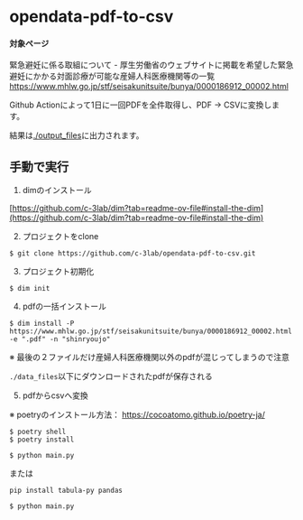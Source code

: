 # opendata-pdf-to-csv

#### 対象ページ

緊急避妊に係る取組について - 厚生労働省のウェブサイトに掲載を希望した緊急避妊にかかる対面診療が可能な産婦人科医療機関等の一覧
https://www.mhlw.go.jp/stf/seisakunitsuite/bunya/0000186912_00002.html


Github Actionによって1日に一回PDFを全件取得し、PDF -> CSVに変換します。

結果は[./output_files](./output_files)に出力されます。


## 手動で実行

1. dimのインストール

[https://github.com/c-3lab/dim?tab=readme-ov-file#install-the-dim](https://github.com/c-3lab/dim?tab=readme-ov-file#install-the-dim)

2. プロジェクトをclone
```
$ git clone https://github.com/c-3lab/opendata-pdf-to-csv.git
```

3. プロジェクト初期化
```
$ dim init 
```

4. pdfの一括インストール
```
$ dim install -P https://www.mhlw.go.jp/stf/seisakunitsuite/bunya/0000186912_00002.html -e ".pdf" -n "shinryoujo"
```
※ 最後の２ファイルだけ産婦人科医療機関以外のpdfが混じってしまうので注意

`./data_files`以下にダウンロードされたpdfが保存される

5. pdfからcsvへ変換

※ poetryのインストール方法： https://cocoatomo.github.io/poetry-ja/

```
$ poetry shell
$ poetry install

$ python main.py
```

または

```
pip install tabula-py pandas

$ python main.py
```
